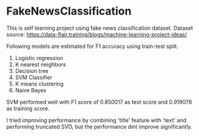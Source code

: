 # FakeNewsClassification

This is self learning project using fake news classification dataset.
Dataset source: https://data-flair.training/blogs/machine-learning-project-ideas/

Following models are estimated for F1 accuracy using train-test split.
1. Logistic regression
2. K nearest neighbors
3. Decision tree
4. SVM Classifier
5. K means clustering
6. Naive Bayes

SVM performed well with F1 score of 0.850017 as test score and	0.919078 as training score.

I tried improving performance by combining 'title' feature with 'text' and performing truncated SVD, but the performance dint improve significantly.
